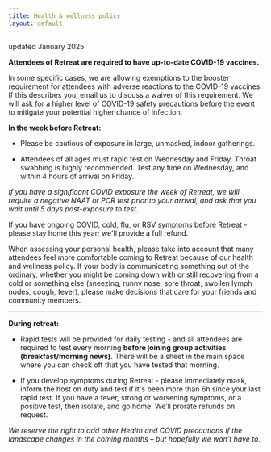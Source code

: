 ```yaml
---
title: Health & wellness policy
layout: default
---
```

updated January 2025

**Attendees of Retreat are required to have up-to-date COVID-19 vaccines.**

In some specific cases, we are allowing exemptions to the booster requirement for attendees with adverse reactions to the COVID-19 vaccines. If this describes you, email us to discuss a waiver of this requirement. We will ask for a higher level of COVID-19 safety precautions before the event to mitigate your potential higher chance of infection.

**In the week before Retreat:** 

- Please be cautious of exposure in large, unmasked, indoor gatherings. 

- Attendees of all ages must rapid test on Wednesday and Friday. Throat swabbing is highly recommended. Test any time on Wednesday, and within 4 hours of arrival on  Friday. 

*If you have a significant COVID exposure the week of Retreat, we will require a negative NAAT or PCR test prior to your arrival, and ask that you wait until 5 days post-exposure to test.*



If you have ongoing COVID, cold, flu, or RSV symptoms before Retreat - please stay home this year; we'll provide a full refund. 

When assessing your personal health, please take into account that many attendees feel more comfortable coming to Retreat because of our health and wellness policy. If your body is communicating something out of the ordinary, whether you might be coming down with or still recovering from a cold or something else (sneezing, runny nose, sore throat, swollen lymph nodes, cough, fever), please make decisions that care for your friends and community members.

----

**During retreat:**

- Rapid tests will be provided for daily testing - and all attendees are required to test every morning **before joining group activities (breakfast/morning news).** There will be a sheet in the main space where you can check off that you have tested that morning. 

- If you develop symptoms during Retreat - please immediately mask, inform the host on duty and test if it's been more than 6h since your last rapid test. If you have a fever, strong or worsening symptoms, or a positive test, then isolate, and go home. We’ll prorate refunds on request. 

*We reserve the right to add other Health and COVID precautions if the landscape changes in the coming months – but hopefully we won’t have to.*


